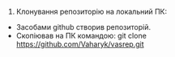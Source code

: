 1. Клонування репозиторію на локальний ПК:
- Засобами github створив репозиторій.  
- Скопіював на ПК командою: 
git clone https://github.com/Vaharyk/vasrep.git 
